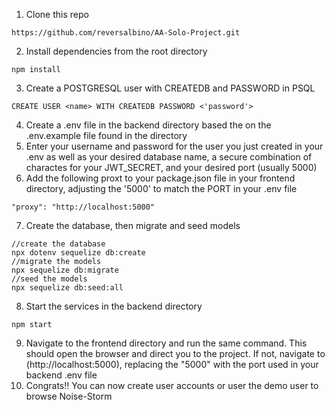 1. Clone this repo
```
https://github.com/reversalbino/AA-Solo-Project.git
```
2. Install dependencies from the root directory
```
npm install
```
3. Create a POSTGRESQL user with CREATEDB and PASSWORD in PSQL
```
CREATE USER <name> WITH CREATEDB PASSWORD <'password'>
```
4. Create a .env file in the backend directory based the on the .env.example file found in the directory
5. Enter your username and password for the user you just created  in your .env as well as your desired database name, a secure combination of charactes for your JWT_SECRET, and your desired port (usually 5000)
6. Add the following proxt to your package.json file in your frontend directory, adjusting the '5000' to match the PORT in your .env file
```
"proxy": "http://localhost:5000"
```
7. Create the database, then migrate and seed models 
```
//create the database
npx dotenv sequelize db:create
//migrate the models
npx sequelize db:migrate
//seed the models
npx sequelize db:seed:all
```
8. Start the services in the backend directory
```
npm start
```
9. Navigate to the frontend directory and run the same command. This should open the browser and direct you to the project. If not, navigate to (http://localhost:5000), replacing the "5000" with the port used in your backend .env file
10. Congrats!! You can now create user accounts or user the demo user to browse Noise-Storm
